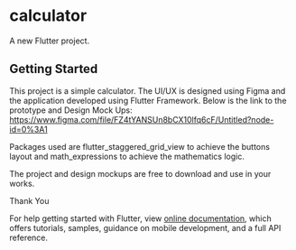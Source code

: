 # calculator

A new Flutter project.

## Getting Started

This project is a simple calculator.
The UI/UX is designed using Figma and the application developed using Flutter Framework.
Below is the link to the prototype and Design Mock Ups: 
https://www.figma.com/file/FZ4tYANSUn8bCX10lfq6cF/Untitled?node-id=0%3A1

Packages used are flutter_staggered_grid_view to achieve the buttons layout and math_expressions to achieve the mathematics logic.

The project and design mockups are free to download and use in your works.

Thank You 

For help getting started with Flutter, view
[online documentation](https://flutter.dev/docs), which offers tutorials,
samples, guidance on mobile development, and a full API reference.
